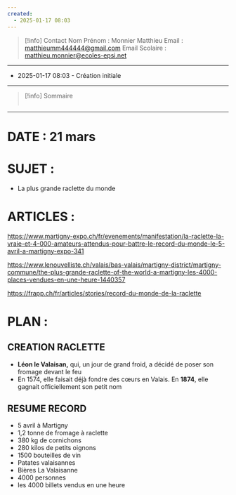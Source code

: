 ```yaml
---
created:
  - 2025-01-17 08:03
---
```

>[!info] Contact 
Nom Prénom : Monnier Matthieu
Email : matthieumm444444@gmail.com
Email Scolaire : matthieu.monnier@ecoles-epsi.net

---
- 2025-01-17 08:03 - Création initiale
---

> [!info] Sommaire
> ```table-of-contents
> ```

---

# DATE : 21 mars

# SUJET :
- La plus grande raclette du monde
# ARTICLES :
https://www.martigny-expo.ch/fr/evenements/manifestation/la-raclette-la-vraie-et-4-000-amateurs-attendus-pour-battre-le-record-du-monde-le-5-avril-a-martigny-expo-341


https://www.lenouvelliste.ch/valais/bas-valais/martigny-district/martigny-commune/the-plus-grande-raclette-of-the-world-a-martigny-les-4000-places-vendues-en-une-heure-1440357


https://frapp.ch/fr/articles/stories/record-du-monde-de-la-raclette

# PLAN :
## CREATION RACLETTE
- **Léon le Valaisan,** qui, un jour de grand froid, a décidé de poser son fromage devant le feu
- En 1574, elle faisait déjà fondre des cœurs en Valais. En **1874**, elle gagnait officiellement son petit nom
##  RESUME RECORD 
- 5 avril à Martigny
- 1,2 tonne de fromage à raclette
- 380 kg de cornichons
- 280 kilos de petits oignons
- 1500 bouteilles de vin
- Patates valaisannes
- Bières La Valaisanne
- 4000 personnes
- les 4000 billets vendus en une heure

